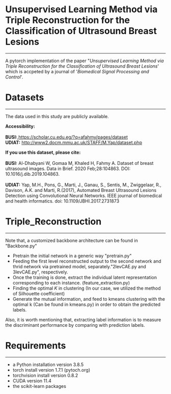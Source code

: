 # Unsupervised Learning Method via Triple Reconstruction for the Classification of Ultrasound Breast Lesions
___
A pytorch implementation of the paper "*Unsupervised Learning Method via Triple Reconstruction for the Classification of Ultrasound Breast Lesions*' which is accpeted by a journal of '*Biomedical Signal Processing and Control*'.

# Datasets
___

The data  used in this study are publicly available.

**Accessibility:**<br/>
<br/>
**BUSI:**,https://scholar.cu.edu.eg/?q=afahmy/pages/dataset <br/>
**UDIAT:** http://www2.docm.mmu.ac.uk/STAFF/M.Yap/dataset.php<br/>

**If you use this dataset, please cite:**<br/>
<br/>
**BUSI:** Al-Dhabyani W, Gomaa M, Khaled H, Fahmy A. Dataset of breast ultrasound images. Data in Brief. 2020 Feb;28:104863. DOI: 10.1016/j.dib.2019.104863.<br/><br/>
**UDIAT:** Yap, M.H., Pons, G., Marti, J., Ganau, S., Sentis, M., Zwiggelaar, R., Davison, A.K. and Marti, R.(2017), Automated Breast Ultrasound Lesions Detection using Convolutional Neural Networks. IEEE journal of biomedical and health informatics. doi: 10.1109/JBHI.2017.2731873 <br/>


# Triple_Reconstruction
___

Note that, a customized backbone architecture can be found in "Backbone.py"

* Pretrain the initial network in a generic way "pretrain.py"
* Feeding the first level reconstructed output to the second network and thrid network via pretrained model, separately."2levCAE.py and 3levCAE.py", respectively.
* Once the training is done, extract the individual latent representation corresponding to each instance. (feature_extraction.py)
* Finding the optimal *K* in clustering (In our case, we utilized the method of Silhouette coefficient)
* Generate the mutual information, and feed to kmeans clustering with the optimal k (Can be found in kmeans.py) in order to obtain the predicted labels.

Also, it is worth mentioning that, extracting label information is to measure the discriminant performance by comparing with prediction labels.



# Requirements
___
- a Python installation version 3.8.5  
- torch install version 1.7.1 (pytoch.org)
- torchvision install version 0.8.2
- CUDA version 11.4
- the scikit-learn packages
